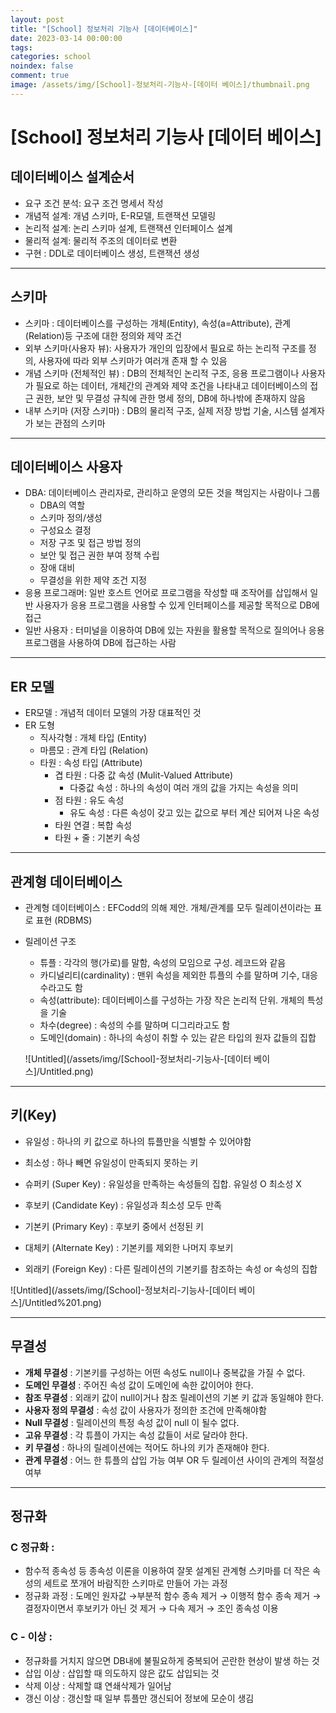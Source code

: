 ```yaml
---
layout: post
title: "[School] 정보처리 기능사 [데이터베이스]"
date: 2023-03-14 00:00:00
tags:
categories: school
noindex: false
comment: true
image: /assets/img/[School]-정보처리-기능사-[데이터 베이스]/thumbnail.png
---
```

# [School] 정보처리 기능사 [데이터 베이스]

## 데이터베이스 설계순서

- 요구 조건 분석: 요구 조건 명세서 작성
- 개념적 설계: 개념 스키마, E-R모델, 트랜잭션 모델링
- 논리적 설계: 논리 스키마 설계, 트랜잭션 인터페이스 설계
- 물리적 설계: 물리적 주조의 데이터로 변환
- 구현 : DDL로 데이터베이스 생성, 트랜잭션 생성

---

## 스키마

- 스키마 : 데이터베이스를 구성하는 개체(Entity), 속성(a=Attribute), 관계(Relation)등 구조에 대한 정의와 제약 조건
- 외부 스키마(사용자 뷰): 사용자가 개인의 입장에서 필요로 하는 논리적 구조를 정의, 사용자에 따라 외부 스키마가 여러개 존재 할 수 있음
- 개념 스키마 (전체적인 뷰) : DB의 전체적인 논리적 구조, 응용 프로그램이나 사용자가 필요로 하는 데이터, 개체간의 관계와 제약 조건을 나타내고 데이터베이스의 접근 권한, 보안 및 무결성 규칙에 관한 명세 정의, DB에 하나밖에 존재하지 않음
- 내부 스키마 (저장 스키마) : DB의 물리적 구조, 실제 저장 방법 기술, 시스템 설계자가 보는 관점의 스키마

---

## 데이터베이스 사용자

- DBA: 데이터베이스 관리자로, 관리하고 운영의 모든 것을 책임지는 사람이나 그룹
    - DBA의 역할
    - 스키마 정의/생성
    - 구성요소 결정
    - 저장 구조 및 접근 방법 정의
    - 보안 및 접근 권한 부여 정책 수립
    - 장애 대비
    - 무결성을 위한 제약 조건 지정
- 응용 프로그래머: 일반 호스트 언어로 프로그램을 작성할 때 조작어를 삽입해서 일반 사용자가 응용 프로그램을 사용할 수 있게 인터페이스를 제공할 목적으로 DB에 접근
- 일반 사용자 : 터미널을 이용하여 DB에 있는 자원을 활용할 목적으로 질의어나 응용 프로그램을 사용하여 DB에 접근하는 사람

---

## ER 모델

- ER모델 : 개념적 데이터 모델의 가장 대표적인 것
- ER 도형
    - 직사각형 : 개체 타입 (Entity)
    - 마름모 : 관계 타입 (Relation)
    - 타원 : 속성 타입 (Attribute)
        - 겹 타원 : 다중 값 속성 (Mulit-Valued Attribute)
            - 다중값 속성 : 하나의 속성이 여러 개의 값을 가지는 속성을 의미
        - 점 타원 : 유도 속성
            - 유도 속성 : 다른 속성이 갖고 있는 값으로 부터 계산 되어져 나온 속성
        - 타원 연결 : 복합 속성
        - 타원 + 줄 : 기본키 속성


---

## 관계형 데이터베이스

- 관계형 데이터베이스 : EFCodd의 의해 제안. 개체/관계를 모두 릴레이션이라는 표로 표현 (RDBMS)
- 릴레이션 구조
    - 튜플 : 각각의 행(가로)를 말함, 속성의 모임으로 구성. 레코드와 같음
    - 카디널리티(cardinality) : 맨위 속성을 제외한 튜플의 수를 말하며 기수, 대응수라고도 함
    - 속성(attribute): 데이터베이스를 구성하는 가장 작은 논리적 단위. 개체의 특성을 기술
    - 차수(degree) : 속성의 수를 말하며 디그리라고도 함
    - 도메인(domain) : 하나의 속성이 취할 수 있는 같은 타입의 원자 값들의 집합

  ![Untitled](/assets/img/[School]-정보처리-기능사-[데이터 베이스]/Untitled.png)


---

## 키(Key)

- 유일성 : 하나의 키 값으로 하나의 튜플만을 식별할 수  있어야함
- 최소성 : 하나 빼면 유일성이 만족되지 못하는 키

- 슈퍼키 (Super Key) : 유일성을 만족하는 속성들의 집합. 유일성 O 최소성 X
- 후보키 (Candidate Key) : 유일성과 최소성 모두 만족
- 기본키 (Primary Key) : 후보키 중에서 선정된 키
- 대체키 (Alternate Key) : 기본키를 제외한 나머지 후보키
- 외래키 (Foreign Key) : 다른 릴레이션의 기본키를 참조하는 속성 or 속성의 집합

![Untitled](/assets/img/[School]-정보처리-기능사-[데이터 베이스]/Untitled%201.png)

---

## 무결성

- **개체 무결성** : 기본키를 구성하는 어떤 속성도 null이나 중복값을 가질 수 없다.
- **도메인 무결성** : 주어진 속성 값이 도메인에 속한 값이어야 한다.
- **참조 무결성** : 외래키 값이 null이거나 참조 릴레이션의 기본 키 값과 동일해야 한다.
- **사용자 정의 무결성** : 속성 값이 사용자가 정의한 조건에 만족해야함
- **Null 무결성** : 릴레이션의 특정 속성 값이 null 이 될수 없다.
- **고유 무결성** : 각 튜플이 가지는 속성 값들이 서로 달라야 한다.
- **키 무결성** : 하나의 릴레이션에는 적어도 하나의 키가 존재해야 한다.
- **관계 무결성** : 어느 한 튜플의 삽입 가능 여부 OR 두 릴레이션 사이의 관계의 적절성 여부

---

## 정규화

### C 정규화 :

- 함수적 종속성 등 종속성 이론을 이용하여 잘못 설계된 관계형 스키마를 더 작은 속성의 세트로 쪼개어 바람직한 스키마로 만들어 가는 과정
- 정규화 과정 : 도메인 원자값 →부분적 함수 종속 제거 → 이행적 함수 종속 제거 → 결정자이면서 후보키가 아닌 것 제거 → 다속 제거 → 조인 종속성 이용

### C - 이상 :

- 정규화를 거치지 않으면 DB내에 불필요하게 중복되어 곤란한 현상이 발생 하는 것
- 삽입 이상 : 삽입할 때 의도하지 않은 값도 삽입되는 것
- 삭제 이상 : 삭제할 떄 연쇄삭제가 일어남
- 갱신 이상 : 갱신할 때 일부 튜플만 갱신되어 정보에 모순이 생김